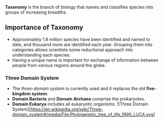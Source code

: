 **Taxonomy** is the branch of biology that names and classifies species into groups of increasing breadths.

## Importance of Taxonomy

- Approximately 1.8 million species have been identified and named to date, and thousand more are identified each year. Grouping them into categories allows scientists some reductional approach into understanding each species.
- Having a unique name is important for exchange of information between people from various regions around the globe.

### Three Domain System

- The *three-domain system* is currently used and it replaces the old **five-kingdom system**.
- **Domain Bacteria** and **Domain Archaea** comprise the prokaryotes.
- **Domain Eukarya** includes all eukaryotic organisms. ![Three Domain System][https://en.wikipedia.org/wiki/Three-domain_system#/media/File:Phylogenetic_tree_of_life_1990_LUCA.svg]
